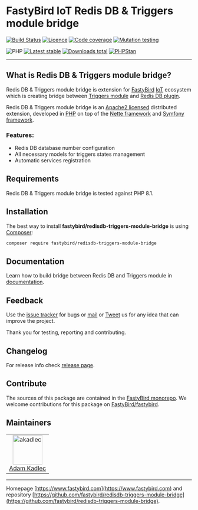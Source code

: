 # FastyBird IoT Redis DB & Triggers module bridge

[![Build Status](https://badgen.net/github/checks/FastyBird/redisdb-triggers-module-bridge/main?cache=300&style=flast-square)](https://github.com/FastyBird/redisdb-triggers-module-bridge/actions)
[![Licence](https://badgen.net/github/license/FastyBird/redisdb-triggers-module-bridge?cache=300&style=flast-square)](https://github.com/FastyBird/redisdb-triggers-module-bridge/blob/main/LICENSE.md)
[![Code coverage](https://badgen.net/coveralls/c/github/FastyBird/redisdb-triggers-module-bridge?cache=300&style=flast-square)](https://coveralls.io/r/FastyBird/redisdb-triggers-module-bridge)
[![Mutation testing](https://img.shields.io/endpoint?style=flat-square&url=https%3A%2F%2Fbadge-api.stryker-mutator.io%2Fgithub.com%2FFastyBird%2Fredisdb-triggers-module-bridge%2Fmain)](https://dashboard.stryker-mutator.io/reports/github.com/FastyBird/redisdb-triggers-module-bridge/main)

![PHP](https://badgen.net/packagist/php/FastyBird/redisdb-triggers-module-bridge?cache=300&style=flast-square)
[![Latest stable](https://badgen.net/packagist/v/FastyBird/redisdb-triggers-module-bridge/latest?cache=300&style=flast-square)](https://packagist.org/packages/FastyBird/redisdb-triggers-module-bridge)
[![Downloads total](https://badgen.net/packagist/dt/FastyBird/redisdb-triggers-module-bridge?cache=300&style=flast-square)](https://packagist.org/packages/FastyBird/redisdb-triggers-module-bridge)
[![PHPStan](https://img.shields.io/badge/PHPStan-enabled-brightgreen.svg?style=flat-square)](https://github.com/phpstan/phpstan)

***

## What is Redis DB & Triggers module bridge?

Redis DB & Triggers module bridge is extension for [FastyBird](https://www.fastybird.com) [IoT](https://en.wikipedia.org/wiki/Internet_of_things) ecosystem
which is creating bridge between [Triggers module](https://github.com/FastyBird/triggers-module) and [Redis DB plugin](https://github.com/FastyBird/redisdb-plugin).

Redis DB & Triggers module bridge is an [Apache2 licensed](http://www.apache.org/licenses/LICENSE-2.0) distributed extension, developed
in [PHP](https://www.php.net) on top of the [Nette framework](https://nette.org) and [Symfony framework](https://symfony.com).

### Features:

- Redis DB database number configuration
- All necessary models for triggers states management
- Automatic services registration

## Requirements

Redis DB & Triggers module bridge is tested against PHP 8.1.

## Installation

The best way to install **fastybird/redisdb-triggers-module-bridge** is using [Composer](http://getcomposer.org/):

```sh
composer require fastybird/redisdb-triggers-module-bridge
```

## Documentation

Learn how to build bridge between Redis DB and Triggers module
in [documentation](https://github.com/FastyBird/redisdb-triggers-module-bridge/blob/main/docs/index.md).

## Feedback

Use the [issue tracker](https://github.com/FastyBird/fastybird/issues) for bugs
or [mail](mailto:code@fastybird.com) or [Tweet](https://twitter.com/fastybird) us for any idea that can improve the
project.

Thank you for testing, reporting and contributing.

## Changelog

For release info check [release page](https://github.com/FastyBird/fastybird/releases).

## Contribute

The sources of this package are contained in the [FastyBird monorepo](https://github.com/FastyBird/fastybird). We welcome contributions for this package on [FastyBird/fastybird](https://github.com/FastyBird/).

## Maintainers

<table>
	<tbody>
		<tr>
			<td align="center">
				<a href="https://github.com/akadlec">
					<img alt="akadlec" width="80" height="80" src="https://avatars3.githubusercontent.com/u/1866672?s=460&amp;v=4" />
				</a>
				<br>
				<a href="https://github.com/akadlec">Adam Kadlec</a>
			</td>
		</tr>
	</tbody>
</table>

***
Homepage [https://www.fastybird.com](https://www.fastybird.com) and
repository [https://github.com/fastybird/redisdb-triggers-module-bridge](https://github.com/fastybird/redisdb-triggers-module-bridge).
